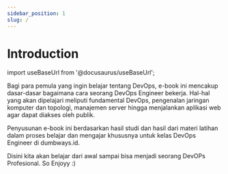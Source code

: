 ```yaml
---
sidebar_position: 1
slug: /
---
```


# Introduction

import useBaseUrl from '@docusaurus/useBaseUrl';

Bagi para pemula yang ingin belajar tentang DevOps, e-book ini mencakup dasar-dasar bagaimana cara seorang DevOps Engineer bekerja. Hal-hal yang akan dipelajari meliputi fundamental DevOps, pengenalan jaringan komputer dan topologi, manajemen server hingga menjalankan aplikasi web agar dapat diakses oleh publik. 

Penyusunan e-book ini berdasarkan hasil studi dan hasil dari materi latihan dalam proses belajar dan mengajar khususnya untuk kelas DevOps Engineer di dumbways.id.

Disini kita akan belajar dari awal sampai bisa menjadi seorang DevOPs Profesional.
So Enjoyy :)